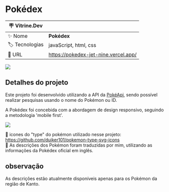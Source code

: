 # Pokédex

| :placard: Vitrine.Dev |     |
| -------------  | --- |
| :sparkles: Nome        | **Pokédex**
| :label: Tecnologias | javaScript, html, css
| :rocket: URL         | https://pokedex-jet-nine.vercel.app/

![](https://imgur.com/vgYabpY.jpg#vitrinedev)

## Detalhes do projeto

Este projeto foi desenvolvido utilizando a API da <a href="https://pokeapi.co/">PokéApi</a>,
sendo possível realizar pesquisas usando o nome do Pokémon ou ID.

A Pokédex foi concebida com a abordagem de design responsivo, seguindo a metodologia 'mobile first'.

![](https://imgur.com/sUyeYms.jpg)

🌟 icones do "type" do pokémon utilizado nesse projeto: https://github.com/duiker101/pokemon-type-svg-icons </br>
🌟 As descrições dos Pokémon foram traduzidas por mim, utilizando as informações da Pokédex oficial em inglês.

## observação

As descrições estão atualmente disponíveis apenas para os Pokémon da região de Kanto.
